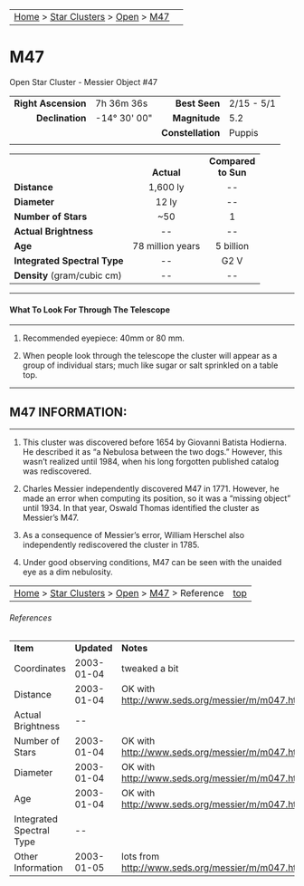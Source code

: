 <script src="/js/whatsup.js"></script>
<script type="text/javascript">
	var objectName ="M47"
	var objectDesc ="Open Star Cluster"
	var objectImage="other"
</script>

|    |    |
|:---|---:|
|[Home](/notes/#object-notes) > [Star Clusters](/notes/#star-clusters) > [Open](../!open-cluster-info) > [M47](#m47)| <div id=whatsup></div> |

# M47
Open Star Cluster - Messier Object #47
	
|   |   |   |   |
|--:|:--|--:|:--|
|**Right Ascension**|7h 36m 36s|**Best Seen**|2/15 - 5/1|
|**Declination**|-14&deg; 30' 00"|**Magnitude**|5.2|
|   |   |**Constellation**|Puppis|
|   |   |   |   |

|   |   |   |
|---|:---:|:---:|
|   | <br/>**Actual**| **Compared<br/>to Sun** |
|**Distance** | 1,600 ly | -- |
|**Diameter** | 12 ly | -- |
|**Number of Stars**| ~50 | 1 |
|**Actual Brightness**| -- | -- |
|**Age** | 78 million years | 5 billion  |
|**Integrated Spectral Type** | -- | G2 V |
|**Density** (gram/cubic cm) | -- | -- |

---
#### What To Look For Through The Telescope
---

1.	Recommended eyepiece: 40mm or 80 mm.

1.	When people look through the telescope the cluster will appear as a group of individual stars; much like sugar or salt sprinkled on a table top.

---
## M47 INFORMATION:
---

1.	This cluster was discovered before 1654 by Giovanni Batista Hodierna.  He described it as “a Nebulosa between the two dogs.”  However, this wasn’t realized until 1984, when his long forgotten published catalog was rediscovered.

1.	Charles Messier independently discovered M47 in 1771.  However, he made an error when computing its position, so it was a “missing object” until 1934.  In that year, Oswald Thomas identified the cluster as Messier’s M47.

1.	As a consequence of Messier’s error, William Herschel also independently rediscovered the cluster in 1785.
 
1.	Under good observing conditions, M47 can be seen with the unaided eye as a dim nebulosity.

|    |    |
|:---|---:|
|[Home](/notes/#object-notes) > [Star Clusters](/notes/#star-clusters) > [Open](../!open-cluster-info) > [M47](#m47) > Reference | [top](#m47) |

###### References

|   |   |   |
|---|---|---|
|**Item**|**Updated**|**Notes**| 
| Coordinates | 2003-01-04 | tweaked a bit |
| Distance | 2003-01-04 | OK with http://www.seds.org/messier/m/m047.html |
| Actual Brightness | -- |   |
| Number of Stars | 2003-01-04 | OK with http://www.seds.org/messier/m/m047.html|
| Diameter | 2003-01-04 | OK with http://www.seds.org/messier/m/m047.html |
| Age | 2003-01-04 | OK with http://www.seds.org/messier/m/m047.html |
| Integrated Spectral Type | -- |   |
| Other Information | 2003-01-05 | lots from http://www.seds.org/messier/m/m047.html |
